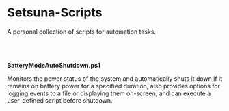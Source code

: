 # Setsuna-Scripts
A personal collection of scripts for automation tasks.

<br><br>

**BatteryModeAutoShutdown.ps1**

Monitors the power status of the system and automatically shuts it down if it remains on battery power for a specified duration, also provides options for logging events to a file or displaying them on-screen, and can execute a user-defined script before shutdown.
